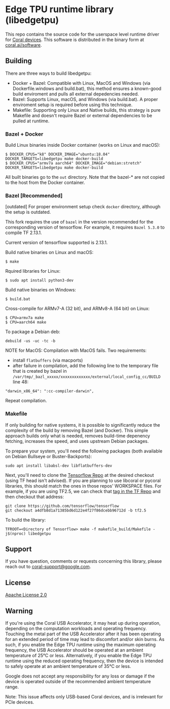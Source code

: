 # Edge TPU runtime library (libedgetpu)

This repo contains the source code for the userspace
level runtime driver for [Coral devices](https://coral.ai/products).
This software is distributed in the binary form at [coral.ai/software](https://coral.ai/software/).

## Building

There are three ways to build libedgetpu:

* Docker + Bazel: Compatible with Linux, MacOS and Windows (via Dockerfile.windows and build.bat), this method ensures a known-good build enviroment and pulls all external depedencies needed.
* Bazel: Supports Linux, macOS, and Windows (via build.bat). A proper enviroment setup is required before using this technique.
* Makefile: Supporting only Linux and Native builds, this strategy is pure Makefile and doesn't require Bazel or external dependencies to be pulled at runtime.

### Bazel + Docker

Build Linux binaries inside Docker container (works on Linux and macOS):
```
$ DOCKER_CPUS="k8" DOCKER_IMAGE="ubuntu:18.04" DOCKER_TARGETS=libedgetpu make docker-build
$ DOCKER_CPUS="armv7a aarch64" DOCKER_IMAGE="debian:stretch" DOCKER_TARGETS=libedgetpu make docker-build
```

All built binaries go to the `out` directory. Note that the bazel-* are not copied to the host from the Docker container.

### Bazel [Recommended]

[outdated] For proper environment setup check `docker` directory, although the setup is outdated. 

This fork requires the use of `bazel` in the version recommended for the corresponding version of tensorflow. For example, it requires `Bazel 5.3.0` to compile TF 2.13.1.

Current version of tensorflow supported is 2.13.1.

Build native binaries on Linux and macOS:
```
$ make
```

Rquired libraries for Linux:

```
$ sudo apt install python3-dev
```

Build native binaries on Windows:
```
$ build.bat
```

Cross-compile for ARMv7-A (32 bit), and ARMv8-A (64 bit) on Linux:
```
$ CPU=armv7a make
$ CPU=aarch64 make
```

To package a Debian deb:
```
debuild -us -uc -tc -b
```
NOTE for MacOS: Compilation with MacOS fails. Two requirements:
- install `flatbuffers` (via macports)
- after failure in compilation, add the following line to the temporary file that is created by bazel in `/var/tmp/_bazl_xxxxx/xxxxxxxxxxxxx/external/local_config_cc/BUILD` line 48:
```
"darwin_x86_64": ":cc-compiler-darwin",
```
Repeat compilation.

### Makefile

If only building for native systems, it is possible to significantly reduce the complexity of the build by removing Bazel (and Docker). This simple approach builds only what is needed, removes build-time depenency fetching, increases the speed, and uses upstream Debian packages.

To prepare your system, you'll need the following packages (both available on Debian Bullseye or Buster-Backports):
```
sudo apt install libabsl-dev libflatbuffers-dev
```

Next, you'll need to clone the [Tensorflow Repo](https://github.com/tensorflow/tensorflow) at the desired checkout (using TF head isn't advised). If you are planning to use libcoral or pycoral libraries, this should match the ones in those repos' WORKSPACE files. For example, if you are using TF2.5, we can check that [tag in the TF Repo](https://github.com/tensorflow/tensorflow/commit/a4dfb8d1a71385bd6d122e4f27f86dcebb96712d) and then checkout that address:
```
git clone https://github.com/tensorflow/tensorflow
git checkout a4dfb8d1a71385bd6d122e4f27f86dcebb96712d -b tf2.5
```

To build the library:
```
TFROOT=<Directory of Tensorflow> make -f makefile_build/Makefile -j$(nproc) libedgetpu
```

## Support

If you have question, comments or requests concerning this library, please
reach out to coral-support@google.com.

## License

[Apache License 2.0](LICENSE)

## Warning

If you're using the Coral USB Accelerator, it may heat up during operation, depending
on the computation workloads and operating frequency. Touching the metal part of the USB
Accelerator after it has been operating for an extended period of time may lead to discomfort
and/or skin burns. As such, if you enable the Edge TPU runtime using the maximum operating
frequency, the USB Accelerator should be operated at an ambient temperature of 25°C or less.
Alternatively, if you enable the Edge TPU runtime using the reduced operating frequency, then
the device is intended to safely operate at an ambient temperature of 35°C or less.

Google does not accept any responsibility for any loss or damage if the device
is operated outside of the recommended ambient temperature range.

Note: This issue affects only USB-based Coral devices, and is irrelevant for PCIe devices.
